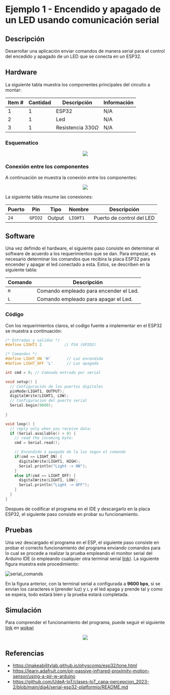 # Ejemplo 1 - Encendido y apagado de un LED usando comunicación serial

## Descripción

Desarrollar una aplicación enviar comandos de manera serial para el control del encedido y apagado de un LED que se conecta en un ESP32.

## Hardware

La siguiente tabla muestra los componentes principales del circuito a montar:


| Item # | Cantidad | Descripción    | Información |
| ------ | -------- | -------------- | ----------- |
| 1      | 1        | ESP32          | N/A         |
| 2      | 1        | Led            | N/A         |
| 3      | 1        | Resistencia  $330 \Omega$  | N/A         |


### Esquematico

<p align="center">
  <img src="ESP32-serial1_sch.png">
</p>

### Conexión entre los componentes

A continuación se muestra la conexión entre los componentes:

<p align="center">
  <img src="ESP32-serial1_bb.png">
</p>

La siguiente tabla resume las conexiones:


|Puerto| Pin| Tipo| Nombre| Descripción|
|---|---|---|---|---|
|`24`|`GPIO2`| Output| `LIGHT1`| Puerto de control del LED|



## Software

Una vez definido el hardware, el siguiente paso consiste en determinar el software de acuerdo a los requerimientos que se dan. Para empezar, es necesario determinar los comandos que recibira la placa ESP32 para encender y apagar el led conectado a esta. Estos, se describen en la siguiente tabla:

|Comando | Descripción |
|---|---|
|`H` |Comando empleado para encender el Led.|
|`L` |Comando empleado para apagar el Led.|

### Código

Con los requerimientos claros, el codigo fuente a implementar en el ESP32 se muestra a continuación:

```C++
/* Entradas y salidas */
#define LIGHT1 2          // P24 (GPIO2)

/* Comandos */
#define LIGHT_ON 'H'       // Luz encendida  
#define LIGHT_OFF 'L'      // Luz apagada  

int cmd = 0; // Comnado entrado por serial

void setup() {
  // Configuración de los puertos digitales
  pinMode(LIGHT1, OUTPUT);    
  digitalWrite(LIGHT1, LOW);
  // Configuracion del puerto serial
  Serial.begin(9600); 
  
}

void loop() {
  // reply only when you receive data:
  if (Serial.available() > 0) {
    // read the incoming byte:
    cmd = Serial.read();

    // Encendido o apagado de la luz segun el comando
    if(cmd == LIGHT_ON) {
      digitalWrite(LIGHT1, HIGH);
      Serial.println("Light -> ON");
    }
    else if(cmd == LIGHT_OFF) {
      digitalWrite(LIGHT1, LOW);    
      Serial.println("Light -> OFF");
    } 
  }
}
```

Despues de codificar el programa en el IDE y descargarlo en la placa ESP32, el siguiente paso consiste en probar su funcionamiento.

## Pruebas

Una vez descargado el programa en el ESP, el siguiente paso consiste en probar el correcto funcionamiento del programa enviando comandos para lo cual se procede a realizar la prueba empleando el monitor serial del Arduino IDE (o empleando cualquier otra terminal serial [link](https://learn.sparkfun.com/tutorials/terminal-basics/arduino-serial-monitor-windows-mac-linux)). La siguiente figura muestra este procedimiento:

![serial_comands](serial_commands.png)

En la figura anterior, con la terminal serial a configurada a **9600 bps**, si se envian los caracteres `H` (prender luz) y `L` y el led apaga y prende tal y como se espera, todo estará bien y la prueba estará completada.

## Simulación

Para comprender el funcionamiento del programa, puede seguir el siguiente [link](https://wokwi.com/projects/391476063038319617) en [wokwi](https://wokwi.com/)

<p align="center">
  <img src="ESP32-serial1_sim.png">
</p>

## Referencias

* https://makeabilitylab.github.io/physcomp/esp32/tone.html
* https://learn.adafruit.com/pir-passive-infrared-proximity-motion-sensor/using-a-pir-w-arduino
* https://github.com/UdeA-IoT/clases-IoT_capa-percepcion_2023-2/blob/main/dia4/serial-esp32-platformio/README.md